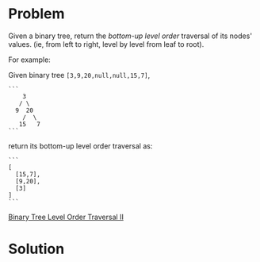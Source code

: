 
# Problem

Given a binary tree, return the _bottom-up level order_ traversal of its
nodes' values. (ie, from left to right, level by level from leaf to root).

For example:

Given binary tree `[3,9,20,null,null,15,7]`,

    ```
        3
       / \
      9  20
        /  \
       15   7
    ```

return its bottom-up level order traversal as:

    ```
    [
      [15,7],
      [9,20],
      [3]
    ]
    ```



[Binary Tree Level Order Traversal II](https://leetcode.com/problems/binary-tree-level-order-traversal-ii)

# Solution



